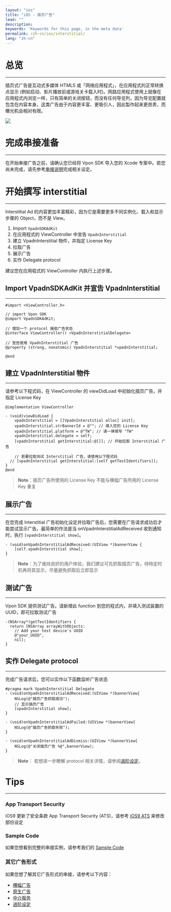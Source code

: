 ```yaml
---
layout: "ios"
title: "iOS - 插页广告"
lead: ""
description:
keywords: 'Keywords for this page, in the meta data'
permalink: /zh-cn/ios/interstitial/
lang: "zh-cn"
---
```


# 总览
---
插页式广告是互动式多媒体 HTML5 或「网络应用程式」，在应用程式的正常转换点显示 (例如启动、影片播放前或游戏关卡载入时)。网路应用程式使用上就像在应用程式内浏览一样，只有简单的关闭按钮，而没有任何导览列，因为导览配置就包含在内容本身。这类广告由于内容更丰富、更吸引人，因此製作起来更昂贵，而曝光机会相对有限。

![]({{site.imgurl}}/Interstitial.png)

# 完成串接准备
---
在开始串接广告之前，请确认您已经将 Vpon SDK 导入您的 Xcode 专案中。若您尚未完成，请先参考[串接说明]完成相关设定。

# 开始撰写 interstitial
---
Interstitial Ad 的内容更加丰富精彩，因为它是需要更多不同实例化、载入和显示步骤的 Object，而不是 View。


1. Import `VpadnSDKAdKit`
2. 在应用程式的 ViewController 中宣告 `VpadnInterstitial`
3. 建立 VpadnInterstitial 物件，并指定 License Key
4. 拉取广告
5. 展示广告
6. 实作 Delegate protocol

建议您在应用程式的 ViewController 内执行上述步骤。

## Import VpadnSDKAdKit 并宣告 VpadnInterstitial
---
```objc
#import <ViewController.h>

// import Vpon SDK
@import VpadnSDKAdKit;

// 增加一个 protocol 接收广告状态
@interface ViewController() <VpadnInterstitialDelegate>

// 宣告使用 VpadnInterstitial 广告
@property (strong, nonatomic) VpadnInterstitial *vpadnInterstitial;

@end
```

## 建立 VpadnInterstitial 物件
---
请参考以下程式码，在 ViewController 的 viewDidLoad 中初始化插页广告，并指定 License Key

```objc
@implementation ViewController

- (void)viewDidLoad {
    vpadnInterstitial = [[VpadnInterstitial alloc] init];
    vpadnInterstitial.strBannerId = @""; // 填入您的 License Key
    vpadnInterstitial.platform = @"TW"; // 请一律填写 "TW"
    vpadnInterstitial.delegate = self;
    [vpadnInterstitial getInterstitial:@[]]; // 开始拉取 Interstitial 广告

    // 若要拉取测试 Interstitial 广告，请使用以下程式码
  // [vpadnInterstitial getInterstitial:[self getTestIdentifiers]];
}
@end
```

> **Note**：插页广告所使用的 License Key 不能与横幅广告所用的 License Key 重复


## 展示广告
---
在您完成 Interstitial 广告初始化设定并拉取广告后，您需要在广告请求成功后才能尝试显示广告。最简单的作法是当  onVpadnInterstitialAdReceived 收到通知时，执行 `[vpadnInterstitial show]`。

```objc
- (void)onVpadnInterstitialAdReceived:(UIView *)bannerView {
    [self.vpadnInterstitial show];
}
```

> **Note**：为了维持良好的用户体验，我们建议可先抓取插页广告，待特定时机再将其显示，尽量避免抓取后立即显示

## 测试广告
---
Vpon SDK 提供测试广告。请新增此 function 到您的程式内，并填入测试装置的 UUID，即可拉取测试广告

```objc
-(NSArray*)getTestIdentifiers {
  return [NSArray arrayWithObjects:
    // Add your test device's UUID
    @"your_UUID",
    nil];
}
```

## 实作 Delegate protocol
---
完成广告请求后，您可以实作以下函数监听广告状态

```objc
#pragma mark VpadnInterstitial Delegate
- (void)onVpadnInterstitialAdReceived:(UIView *)bannerView{
    NSLog(@"插页广告抓取成功");
    // 显示插页广告
    [vpadnInterstitial show];
}

- (void)onVpadnInterstitialAdFailed:(UIView *)bannerView{
    NSLog(@"插页广告抓取失败");
}

- (void)onVpadnInterstitialAdDismiss:(UIView *)bannerView{
    NSLog(@"关闭插页广告 %@",bannerView);
}
```

> **Note**： 若想进一步瞭解 protocol 相关详情，请参阅[进阶设定]。

# Tips
---

### App Transport Security
iOS9 更新了安全条款 App Transport Security (ATS)，请参考 [iOS9 ATS] 来修改部份设定

### Sample Code
如果您想看到完整的串接实例，请参考我们的 [Sample Code]

### 其它广告形式
如果您想了解其它广告形式的串接，请参考以下内容：

* [横幅广告](../banner)
* [原生广告](../native)
* [中介服务](../mediation)
* [进阶设定](../advanced)

[串接说明]: ../integration-guide/
[Sample Code]: ../download/
[iOS9 ATS]: {{site.baseurl}}/zh-cn/ios/latest-news/ios9ats/
[进阶设定]: ../advanced/